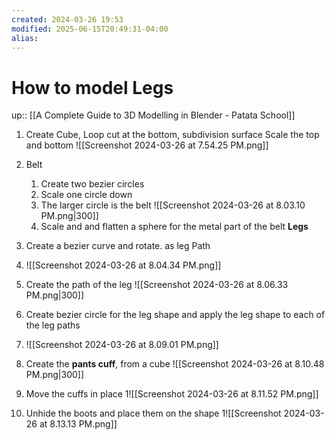 ```yaml
---
created: 2024-03-26 19:53
modified: 2025-06-15T20:49:31-04:00
alias: 
---
```

# How to model Legs
up::  [[A Complete Guide to 3D Modelling in Blender - Patata School]]



1. Create Cube, Loop cut at the bottom, subdivision surface
	Scale the top and bottom
	![[Screenshot 2024-03-26 at 7.54.25 PM.png]]

2. Belt
	1. Create two bezier circles
	2. Scale one circle down
	3. The larger circle is the belt
		 ![[Screenshot 2024-03-26 at 8.03.10 PM.png|300]]
	4. Scale and and flatten a sphere for the metal part of the belt
**Legs**
1. Create a bezier curve and rotate. as leg Path
2. ![[Screenshot 2024-03-26 at 8.04.34 PM.png]]
3. Create the path of the leg
![[Screenshot 2024-03-26 at 8.06.33 PM.png|300]]
3. Create bezier circle for the leg shape and apply the leg shape to each of the leg paths
4. ![[Screenshot 2024-03-26 at 8.09.01 PM.png]]
5. Create the **pants cuff**, from a cube
	 ![[Screenshot 2024-03-26 at 8.10.48 PM.png|300]]
6. Move the cuffs in place
	1![[Screenshot 2024-03-26 at 8.11.52 PM.png]]
7.  Unhide the boots and place them on the shape
	1![[Screenshot 2024-03-26 at 8.13.13 PM.png]]
